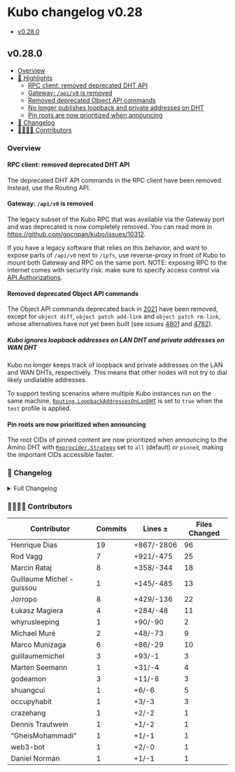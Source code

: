 # Kubo changelog v0.28

- [v0.28.0](#v0280)

## v0.28.0

- [Overview](#overview)
- [🔦 Highlights](#-highlights)
  - [RPC client: removed deprecated DHT API](#rpc-client-removed-deprecated-dht-api)
  - [Gateway: `/api/v0` is removed](#gateway-apiv0-is-removed)
  - [Removed deprecated Object API commands](#removed-deprecated-object-api-commands)
  - [No longer publishes loopback and private addresses on DHT](#no-longer-publishes-loopback-and-private-addresses-on-dht)
  - [Pin roots are now prioritized when announcing](#pin-roots-are-now-prioritized-when-announcing)
- [📝 Changelog](#-changelog)
- [👨‍👩‍👧‍👦 Contributors](#-contributors)

### Overview

#### RPC client: removed deprecated DHT API

The deprecated DHT API commands in the RPC client have been removed. Instead, use the Routing API.

#### Gateway: `/api/v0` is removed

The legacy subset of the Kubo RPC that was available via the Gateway port and was deprecated is now completely removed. You can read more in <https://github.com/gocnpan/kubo/issues/10312>.

If you have a legacy software that relies on this behavior, and want to expose parts of `/api/v0` next to `/ipfs`, use reverse-proxy in front of Kubo to mount both Gateway and RPC on the same port. NOTE: exposing RPC to the internet comes with security risk: make sure to specify access control via [API.Authorizations](https://github.com/gocnpan/kubo/blob/master/docs/config.md#apiauthorizations).

#### Removed deprecated Object API commands

The Object API commands deprecated back in [2021](https://github.com/gocnpan/kubo/issues/7936) have been removed, except for `object diff`, `object patch add-link` and `object patch rm-link`, whose alternatives have not yet been built (see issues [4801](https://github.com/gocnpan/kubo/issues/4801) and [4782](https://github.com/gocnpan/kubo/issues/4782)).

##### Kubo ignores loopback addresses on LAN DHT and private addresses on WAN DHT

Kubo no longer keeps track of loopback and private addresses on the LAN and WAN DHTs, respectively. This means that other nodes will not try to dial likely undialable addresses.

To support testing scenarios where multiple Kubo instances run on the same machine, [`Routing.LoopbackAddressesOnLanDHT`](https://github.com/gocnpan/kubo/blob/master/docs/config.md#routingloopbackaddressesonlandht) is set to `true` when the `test` profile is applied.

#### Pin roots are now prioritized when announcing

The root CIDs of pinned content are now prioritized when announcing to the Amino DHT with [`Reprovider.Strategy`](https://github.com/gocnpan/kubo/blob/master/docs/config.md#reproviderstrategy) set to `all` (default) or `pinned`, making the important CIDs accessible faster.

### 📝 Changelog

<details><summary>Full Changelog</summary>

- github.com/gocnpan/kubo:
  - chore: update version
  - chore: update version
  - core/node: prioritize announcing pin roots, and flat strategy (#10376) ([ipfs/kubo#10376](https://github.com/gocnpan/kubo/pull/10376))
  - chore: webui v4.2.1 (#10391) ([ipfs/kubo#10391](https://github.com/gocnpan/kubo/pull/10391))
  - docs(config): clarify RPC vs Gateway
  - chore: upgrade go-libp2p-kad-dht (#10378) ([ipfs/kubo#10378](https://github.com/gocnpan/kubo/pull/10378))
  - chore(config): make Routing.AcceleratedDHTClient a Flag (#10384) ([ipfs/kubo#10384](https://github.com/gocnpan/kubo/pull/10384))
  - fix: switch lowpower profile to autoclient
  - core: fix some typos (#10382) ([ipfs/kubo#10382](https://github.com/gocnpan/kubo/pull/10382))
  - docs: fix some typos (#10377) ([ipfs/kubo#10377](https://github.com/gocnpan/kubo/pull/10377))
  - core/commands!: remove deprecated object APIs (#10375) ([ipfs/kubo#10375](https://github.com/gocnpan/kubo/pull/10375))
  - docs: update default ipns lifetime
  - coreapi/unixfs: don't create an additional IpfsNode for --only-hash
  - chore: cleanup old workaround (#10369) ([ipfs/kubo#10369](https://github.com/gocnpan/kubo/pull/10369))
  - chore: finish reframe removal
  - docs: remove repetitive words (#10370) ([ipfs/kubo#10370](https://github.com/gocnpan/kubo/pull/10370))
  - docs: updated links and refs to external resources (#10368) ([ipfs/kubo#10368](https://github.com/gocnpan/kubo/pull/10368))
  - core/corehttp!: remove /api/v0 from gateway port
  - client/rpc!: remove deprecated DHT commands
  - ci: upgrade to go 1.22 (#10355) ([ipfs/kubo#10355](https://github.com/gocnpan/kubo/pull/10355))
  - chore: create next changelog
  - Merge Release: v0.27.0 [skip changelog] ([ipfs/kubo#10362](https://github.com/gocnpan/kubo/pull/10362))
  - test: cleanup content blocking tests (#10360) ([ipfs/kubo#10360](https://github.com/gocnpan/kubo/pull/10360))
  - docs: improve release issue template
  - chore: update version
- github.com/ipfs/boxo (v0.18.0 -> v0.19.0):
  - Release v0.19.0 ([ipfs/boxo#598](https://github.com/ipfs/boxo/pull/598))
- github.com/libp2p/go-libp2p (v0.33.0 -> v0.33.2):
  - chore: release v0.33.2 (#2755) ([libp2p/go-libp2p#2755](https://github.com/libp2p/go-libp2p/pull/2755))
  - Update quic-go to v0.42.0. Release v0.33.1 (#2741) ([libp2p/go-libp2p#2741](https://github.com/libp2p/go-libp2p/pull/2741))
- github.com/libp2p/go-libp2p-kad-dht (v0.24.4 -> v0.25.2):
  - chore: release v0.25.2 ([libp2p/go-libp2p-kad-dht#961](https://github.com/libp2p/go-libp2p-kad-dht/pull/961))
  - add ctx canceled err check ([libp2p/go-libp2p-kad-dht#960](https://github.com/libp2p/go-libp2p-kad-dht/pull/960))
  - chore: release v0.25.1
  - perf: don't buffer the output of FindProvidersAsync
  - chore: use go-libp2p-routing-helpers for tracing needs
  - fix: properly iterate in tracing for protocol messenger
  - fix: apply addrFilters in the dht (#872) ([libp2p/go-libp2p-kad-dht#872](https://github.com/libp2p/go-libp2p-kad-dht/pull/872))
  - Add provider record addresses to peerstore ([libp2p/go-libp2p-kad-dht#870](https://github.com/libp2p/go-libp2p-kad-dht/pull/870))
  - chore: release v0.25.0
  - tracing: add protocol messages client tracing
  - Enhance handleNewMessage Server Mode Logging: Convert Error Logs to Debug Level ([libp2p/go-libp2p-kad-dht#860](https://github.com/libp2p/go-libp2p-kad-dht/pull/860))
  - tracing: fix DHT keys as string attribute not being valid utf-8 ([libp2p/go-libp2p-kad-dht#859](https://github.com/libp2p/go-libp2p-kad-dht/pull/859))
  - merge: fix: issues discovered in kubo v0.21.0-rc2 (#853) ([libp2p/go-libp2p-kad-dht#853](https://github.com/libp2p/go-libp2p-kad-dht/pull/853))
  - merge: fix: issues discovered in kubo v0.21.0-rc1 (#851) ([libp2p/go-libp2p-kad-dht#851](https://github.com/libp2p/go-libp2p-kad-dht/pull/851))
  - Release v0.24.0 ([libp2p/go-libp2p-kad-dht#844](https://github.com/libp2p/go-libp2p-kad-dht/pull/844))
  - fix: don't add unresponsive DHT servers to the Routing Table (#820) ([libp2p/go-libp2p-kad-dht#820](https://github.com/libp2p/go-libp2p-kad-dht/pull/820))
  - filter local addresses (for WAN) and localhost addresses (for LAN) ([libp2p/go-libp2p-kad-dht#839](https://github.com/libp2p/go-libp2p-kad-dht/pull/839))
- github.com/multiformats/go-multiaddr (v0.12.2 -> v0.12.3):
  - chore: release v0.12.3 ([multiformats/go-multiaddr#240](https://github.com/multiformats/go-multiaddr/pull/240))
  - chore: Expand comment ForEach ([multiformats/go-multiaddr#238](https://github.com/multiformats/go-multiaddr/pull/238))
  - .Decapsulate by Components ([multiformats/go-multiaddr#239](https://github.com/multiformats/go-multiaddr/pull/239))
- github.com/whyrusleeping/cbor-gen (v0.0.0-20240109153615-66e95c3e8a87 -> v0.1.0):
  - Nullable ints (#93) ([whyrusleeping/cbor-gen#93](https://github.com/whyrusleeping/cbor-gen/pull/93))
  - Introduce Gen{} struct for configurability ([whyrusleeping/cbor-gen#94](https://github.com/whyrusleeping/cbor-gen/pull/94))
  - Transparent encoding ([whyrusleeping/cbor-gen#91](https://github.com/whyrusleeping/cbor-gen/pull/91))
  - turn max length consts into global vars ([whyrusleeping/cbor-gen#92](https://github.com/whyrusleeping/cbor-gen/pull/92))

</details>

### 👨‍👩‍👧‍👦 Contributors

| Contributor | Commits | Lines ± | Files Changed |
|-------------|---------|---------|---------------|
| Henrique Dias | 19 | +867/-2806 | 96 |
| Rod Vagg | 7 | +921/-475 | 25 |
| Marcin Rataj | 8 | +358/-344 | 18 |
| Guillaume Michel - guissou | 1 | +145/-485 | 13 |
| Jorropo | 8 | +429/-136 | 22 |
| Łukasz Magiera | 4 | +284/-48 | 11 |
| whyrusleeping | 1 | +90/-90 | 2 |
| Michael Muré | 2 | +48/-73 | 9 |
| Marco Munizaga | 6 | +86/-29 | 10 |
| guillaumemichel | 3 | +93/-1 | 3 |
| Marten Seemann | 1 | +31/-4 | 4 |
| godeamon | 3 | +11/-8 | 3 |
| shuangcui | 1 | +6/-6 | 5 |
| occupyhabit | 1 | +3/-3 | 3 |
| crazehang | 1 | +2/-2 | 1 |
| Dennis Trautwein | 1 | +1/-2 | 1 |
| “GheisMohammadi” | 1 | +1/-1 | 1 |
| web3-bot | 1 | +2/-0 | 1 |
| Daniel Norman | 1 | +1/-1 | 1 |
